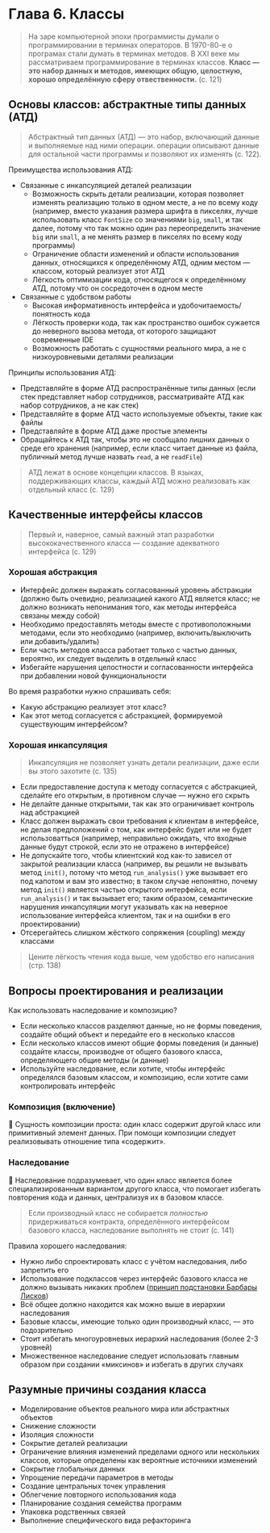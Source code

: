 # Глава 6. Классы

> На заре компьютерной эпохи программисты думали о программировании в терминах операторов. В 1970-80-е о програмах стали думать в терминах методов. В XXI веке мы рассматриваем программирование в терминах классов. **Класс — это набор данных и методов, имеющих общую, целостную, хорошо определённую сферу отвественности.** (с. 121)

## Основы классов: абстрактные типы данных (АТД)

> Абстрактный тип данных (АТД) — это набор, включающий данные и выполняемые над ними операции. операции описывают данные для остальной части программы и позволяют их изменять (с. 122).

Преимущества использования АТД:

- Связанные с инкапсуляцией деталей реализации
  - Возможность скрыть детали реализации, которая позволяет изменять реализацию только в одном месте, а не по всему коду (например, вместо указания размера шрифта в пикселях, лучше использовать класс `FontSize` со значениями `big`, `small`, и так далее, потому что так можно один раз переопределить значение `big` или `small`, а не менять размер в пикселях по всему коду программы)
  - Ограничение области изменений и области использования данных, относящихся к определённому АТД, одним местом — классом, который реализует этот АТД
  - Лёгкость оптимизации кода, относящегося к определённому АТД, потому что он сосредоточен в одном месте
- Связанные с удобством работы
  - Высокая информативность интерфейса и удобочитаемость/понятность кода
  - Лёгкость проверки кода, так как пространство ошибок сужается до неверного вызова метода, от которого защищают современные IDE
  - Возможность работать с сущностями реального мира, а не с низкоуровневыми деталями реализации

Принципы использования АТД:

- Представляйте в форме АТД распространённые типы данных (если стек представляет набор сотрудников, рассматривайте АТД как набор сотрудников, а не как стек)
- Представляйте в форме АТД часто используемые объекты, такие как файлы
- Представляйте в форме АТД даже простые элементы
- Обращайтесь к АТД так, чтобы это не сообщало лишних данных о среде его хранения (например, если класс читает данные из файла, публичный метод лучше назвать `read`, а не `readFile`)

> АТД лежат в основе концепции классов. В языках, поддерживающих классы, каждый АТД можно реализовать как отдельный класс (с. 129)

## Качественные интерфейсы классов

> Первый и, наверное, самый важный этап разработки высококачественного класса — создание адекватного интерфейса (с. 129)

### Хорошая абстракция

- Интерфейс должен выражать согласованный уровень абстракции (должно быть очевидно, реализацией какого АТД является класс; не должно возникать непонимания того, как методы интерфейса связаны между собой)
- Необходимо предоставлять методы вместе с противоположными методами, если это необходимо (например, включить/выключить или добавить/удалить)
- Если часть методов класса работает только с частью данных, вероятно, их следует выделить в отдельный класс
- Избегайте нарушения целостности и согласованности интерфейса при добавлении новой функциональности

Во время разработки нужно спрашивать себя:

- Какую абстракцию реализует этот класс?
- Как этот метод согласуется с абстракцией, формируемой существующим интерфейсом?

### Хорошая инкапсуляция

> Инкапсуляция не позволяет узнать детали реализации, даже если вы этого захотите (с. 135)

- Если предоставление доступа к методу согласуется с абстракцией, сделайте его открытым, в противном случае — нужно его скрыть
- Не делайте данные открытыми, так как это ограничивает контроль над абстракцией
- Класс должен выражать свои требования к клиентам в интерфейсе, не делая предположений о том, как интерфейс будет или не будет использоватться (например, неправильно ожидать, что входные данные будут строкой, если это не отражено в интерфейсе)
- Не допускайте того, чтобы клиентский код как-то зависел от закрытой реализации класса (например, вы решили не вызывать метод `init()`, потому что метод `run_analysis()` уже вызывает его под капотом и вам это известно; в таком случае непонятно, почему метод `init()` является частью открытого интерфейса, если `run_analysis()` и так вызывает его; таким образом, семантические нарушения инкапсуляции могут указывать как на неверное использование интерфейса клиентом, так и на ошибки в его проектировании)
- Отсерегайтесь слишком жёсткого сопряжения (coupling) между классами

> Цените лёгкость чтения кода выше, чем удобство его написания (стр. 138)

## Вопросы проектирования и реализации

Как использовать наследование и композицию?

- Если несколько классов разделяют данные, но не формы поведения, создайте общий объект и передайте его в несколько классов
- Если несколько классов имеют общие формы поведения (и данные) создайте классы, производне от общего базового класса, определяющего общие методы (и данные)
- Используйте наследование, если хотите, чтобы интерфейс определялся базовым классом, и композицию, если хотите сами контролировать интерфейс

### Композиция (включение)

📌 Сущность композиции проста: один класс содержит другой класс или примитивный элемент данных. При помощи композиции следует реализовывать отношение типа «‎содержит».

### Наследование

🐤 Наследование подразумевает, что один класс является более специализированным вариантом другого класса, что помогает избегать повторения кода и данных, централизуя их в базовом классе.

> Если производный класс не собирается _полностью_ придерживаться контракта, определённого интерфейсом базового класса, наследование выполнять не стоит (с. 141)

Правила хорошего наследования:

- Нужно либо спроектировать класс с учётом наследования, либо запретить его
- Использование подклассов через интерфейс базового класса не должно вызывать никаких проблем ([принцип подстановки Барбары Лисков](https://ru.wikipedia.org/wiki/%D0%9F%D1%80%D0%B8%D0%BD%D1%86%D0%B8%D0%BF_%D0%BF%D0%BE%D0%B4%D1%81%D1%82%D0%B0%D0%BD%D0%BE%D0%B2%D0%BA%D0%B8_%D0%91%D0%B0%D1%80%D0%B1%D0%B0%D1%80%D1%8B_%D0%9B%D0%B8%D1%81%D0%BA%D0%BE%D0%B2))
- Всё общее должно находится как можно выше в иерархии наследования
- Базовые классы, имеющие только один производный класс, — это подозрительно
- Стоит избегать многоуровневых иерархий наследования (более 2-3 уровней)
- Множественное наследование следует использовать главным образом при создании «‎миксинов» и избегать в других случаях

## Разумные причины создания класса

- Моделирование объектов реального мира или абстрактных объектов
- Снижение сложности
- Изоляция сложности
- Сокрытие деталей реализации
- Ограничение влияния изменений пределами одного или нескольких классов, которые определены как вероятные источники изменений
- Сокрытие глобальных данных
- Упрощение передачи параметров в методы
- Создание центральных точек управления
- Облегчение повторного использования кода
- Планирование создания семейства программ
- Упаковка родственных связей
- Выполнение специфического вида рефакторинга
